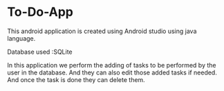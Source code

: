 # To-Do-App

This android application is created using Android studio using java language.

Database used :SQLite

In this application we perform the adding of tasks to be performed by the user in the database.
And they can also edit those added tasks if needed.
And once the task is done they can delete them.

